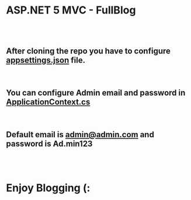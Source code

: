 #  ASP.NET 5 MVC - FullBlog 
<br> 
<br> 

## After cloning the repo you have to configure [appsettings.json](https://github.com/Ramin-Guliyev/FullBlog/blob/master/BlogApplication/appsettings.json) file.

<br> 

## You can configure Admin email and password in [ApplicationContext.cs](https://github.com/Ramin-Guliyev/FullBlog/blob/master/BlogApplication/Data/ApplicationContext.cs)

<br> 

## Default email is admin@admin.com and password is Ad.min123

<br> 
<br> 

# Enjoy Blogging (:

